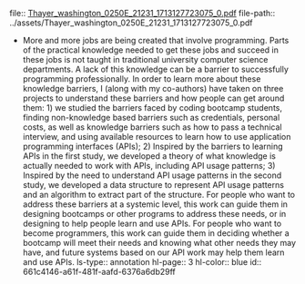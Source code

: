 file:: [Thayer_washington_0250E_21231_1713127723075_0.pdf](../assets/Thayer_washington_0250E_21231_1713127723075_0.pdf)
file-path:: ../assets/Thayer_washington_0250E_21231_1713127723075_0.pdf

- More and more jobs are being created that involve programming. Parts of the practical knowledge needed to get these jobs and succeed in these jobs is not taught in traditional university computer science departments. A lack of this knowledge can be a barrier to successfully programming professionally. In order to learn more about these knowledge barriers, I (along with my co-authors) have taken on three projects to understand these barriers and how people can get around them: 1) we studied the barriers faced by coding bootcamp students, finding non-knowledge based barriers such as credentials, personal costs, as well as knowledge barriers such as how to pass a technical interview, and using available resources to learn how to use application programming interfaces (APIs); 2) Inspired by the barriers to learning APIs in the first study, we developed a theory of what knowledge is actually needed to work with APIs, including API usage patterns; 3) Inspired by the need to understand API usage patterns in the second study, we developed a data structure to represent API usage patterns and an algorithm to extract part of the structure. For people who want to address these barriers at a systemic level, this work can guide them in designing bootcamps or other programs to address these needs, or in designing to help people learn and use APIs. For people who want to become programmers, this work can guide them in deciding whether a bootcamp will meet their needs and knowing what other needs they may have, and future systems based on our API work may help them learn and use APIs.
  ls-type:: annotation
  hl-page:: 3
  hl-color:: blue
  id:: 661c4146-a61f-481f-aafd-6376a6db29ff